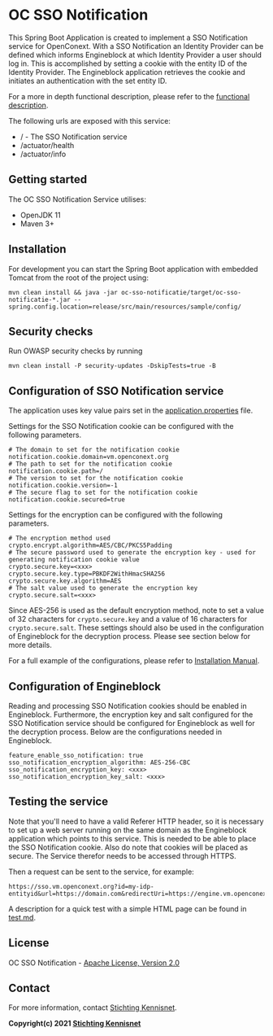 # OC SSO Notification

This Spring Boot Application is created to implement a SSO Notification service for OpenConext.
With a SSO Notification an Identity Provider can be defined which informs Engineblock at which Identity Provider a user 
should log in. This is accomplished by setting a cookie with the entity ID of the Identity Provider. The Engineblock
application retrieves the cookie and initiates an authentication with the set entity ID.

For a more in depth functional description, please refer to the [functional description](release/src/site/markdown/docs/functional-description.md).

The following urls are exposed with this service:

- / - The SSO Notification service
- /actuator/health
- /actuator/info

## Getting started

The OC SSO Notification Service utilises:

- OpenJDK 11
- Maven 3+

## Installation

For development you can start the Spring Boot application with embedded Tomcat from the root of the project using:

    mvn clean install && java -jar oc-sso-notificatie/target/oc-sso-notificatie-*.jar --spring.config.location=release/src/main/resources/sample/config/

## Security checks

Run OWASP security checks by running

    mvn clean install -P security-updates -DskipTests=true -B

## Configuration of SSO Notification service

The application uses key value pairs set in the [application.properties](release/src/main/resources/dev/config/application.properties) 
file.

Settings for the SSO Notification cookie can be configured with the following parameters.

    # The domain to set for the notification cookie
    notification.cookie.domain=vm.openconext.org
    # The path to set for the notification cookie
    notification.cookie.path=/
    # The version to set for the notification cookie
    notification.cookie.version=-1
    # The secure flag to set for the notification cookie
    notification.cookie.secured=true

Settings for the encryption can be configured with the following parameters.

    # The encryption method used
    crypto.encrypt.algorithm=AES/CBC/PKCS5Padding
    # The secure password used to generate the encryption key - used for generating notification cookie value    
    crypto.secure.key=<xxx>
    crypto.secure.key.type=PBKDF2WithHmacSHA256
    crypto.secure.key.algorithm=AES
    # The salt value used to generate the encryption key
    crypto.secure.salt=<xxx>

Since AES-256 is used as the default encryption method, note to set a value of 32 characters for `crypto.secure.key` 
and a value of 16 characters for `crypto.secure.salt`. These settings should also be used in the configuration of 
Engineblock for the decryption process. Please see section below for more details.

For a full example of the configurations, please refer to [Installation Manual](release/src/site/markdown/docs/installation-manual.md).

## Configuration of Engineblock

Reading and processing SSO Notification cookies should be enabled in Engineblock. Furthermore, the encryption key
and salt configured for the SSO Notification service should be configured for Engineblock as well for the decryption
process. Below are the configurations needed in Engineblock.

    feature_enable_sso_notification: true
    sso_notification_encryption_algorithm: AES-256-CBC
    sso_notification_encryption_key: <xxx>
    sso_notification_encryption_key_salt: <xxx>

## Testing the service

Note that you'll need to have a valid Referer HTTP header, so it is necessary to set up a web server running on the 
same domain as the Engineblock application which points to this service. This is needed to be able to place the SSO 
Notification cookie. Also do note that cookies will be placed as secure. The Service therefor needs to be accessed 
through HTTPS.

Then a request can be sent to the service, for example:

    https://sso.vm.openconext.org?id=my-idp-entityid&url=https://domain.com&redirectUri=https://engine.vm.openconext.org

A description for a quick test with a simple HTML page can be found in [test.md](release/src/site/markdown/docs/test.md).

## License

OC SSO Notification - [Apache License, Version 2.0](LICENSE-2.0.txt)

## Contact
For more information, contact [Stichting Kennisnet](mailto:implementaties@kennisnet.nl).

**Copyright(c) 2021 [Stichting Kennisnet]**

[//]: # (These are reference links used in the body of this note)
   [Stichting Kennisnet]: <http://www.kennisnet.nl>

